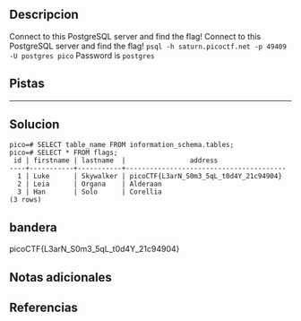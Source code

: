 ## Descripcion
Connect to this PostgreSQL server and find the flag!
Connect to this PostgreSQL server and find the flag! `psql -h saturn.picoctf.net -p 49409 -U postgres pico` Password is `postgres`
## Pistas 
****** 
## Solucion
```
pico=# SELECT table_name FROM information_schema.tables;
pico=# SELECT * FROM flags;
 id | firstname | lastname  |                address                 
----+-----------+-----------+----------------------------------------
  1 | Luke      | Skywalker | picoCTF{L3arN_S0m3_5qL_t0d4Y_21c94904}
  2 | Leia      | Organa    | Alderaan
  3 | Han       | Solo      | Corellia
(3 rows)

```

## bandera
picoCTF{L3arN_S0m3_5qL_t0d4Y_21c94904}
## Notas adicionales 

## Referencias